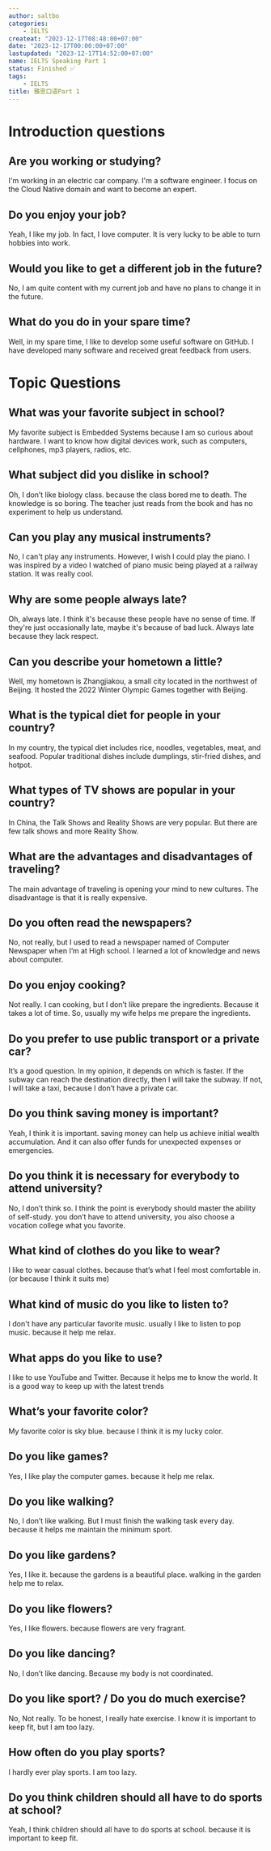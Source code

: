 ```yaml
---
author: saltbo
categories:
    - IELTS
createat: "2023-12-17T08:48:00+07:00"
date: "2023-12-17T00:00:00+07:00"
lastupdated: "2023-12-17T14:52:00+07:00"
name: IELTS Speaking Part 1
status: Finished ✅
tags:
    - IELTS
title: 雅思口语Part 1
---
```


# Introduction questions
## Are you working or studying?
I'm working in an electric car company. I'm a software engineer. I focus on the Cloud Native domain and want to become an expert.
## Do you enjoy your job?
Yeah, I like my job. In fact, I love computer. It is very lucky to be able to turn hobbies into work.
## Would you like to get a different job in the future?
No, I am quite content with my current job and have no plans to change it in the future.
## What do you do in your spare time?
Well, in my spare time, I like to develop some useful software on GitHub. I have developed many software and received great feedback from users.
# Topic Questions
## What was your favorite subject in school?
My favorite subject is Embedded Systems because I am so curious about hardware. I want to know how digital devices work, such as computers, cellphones, mp3 players, radios, etc.
## What subject did you dislike in school?
Oh, I don’t like biology class. because the class bored me to death. The knowledge is so boring. The teacher just reads from the book and has no experiment to help us understand.
## Can you play any musical instruments?
No, I can't play any instruments. However, I wish I could play the piano. I was inspired by a video I watched of piano music being played at a railway station. It was really cool.
## Why are some people always late?
Oh, always late. I think it's because these people have no sense of time. If they're just occasionally late, maybe it's because of bad luck. Always late because they lack respect.
## Can you describe your hometown a little?
Well, my hometown is Zhangjiakou, a small city located in the northwest of Beijing. It hosted the 2022 Winter Olympic Games together with Beijing.
## What is the typical diet for people in your country?
In my country, the typical diet includes rice, noodles, vegetables, meat, and seafood. Popular traditional dishes include dumplings, stir-fried dishes, and hotpot.
## What types of TV shows are popular in your country?
In China, the Talk Shows and Reality Shows are very popular. But there are few talk shows and more Reality Show.
## What are the advantages and disadvantages of traveling?
The main advantage of traveling is opening your mind to new cultures. The disadvantage is that it is really expensive.
## Do you often read the newspapers?
No, not really, but I used to read a newspaper named of Computer Newspaper when I’m at High school. I learned a lot of knowledge and news about computer.
## Do you enjoy cooking?
Not really. I can cooking, but I don’t like prepare the ingredients. Because it takes a lot of time.
So, usually my wife helps me prepare the ingredients.
## Do you prefer to use public transport or a private car?
It’s a good question. In my opinion, it depends on which is faster. If the subway can reach the destination directly, then I will take the subway. If not, I will take a taxi, because I don’t have a private car.
## Do you think saving money is important?
Yeah, I think it is important. saving money can help us achieve initial wealth accumulation. And it can also offer funds for unexpected expenses or emergencies.
## Do you think it is necessary for everybody to attend university?
No,  I don’t think so. I think the point is everybody should master the ability of self-study. you don’t have to attend university, you also choose a vocation college what you favorite.
## What kind of clothes do you like to wear?
I like to wear casual clothes. because that’s what I feel most comfortable in. (or because I think it suits me)
## What kind of music do you like to listen to?
I don't have any particular favorite music. usually I like to listen to pop music. because it help me relax.
## What apps do you like to use?
I like to use YouTube and Twitter. Because it helps me to know the world. It is a good way to keep up with the latest trends
## What’s your favorite color?
My favorite color is sky blue. because I think it is my lucky color.
## Do you like games?
Yes, I like play the computer games. because it help me relax.
## Do you like walking?
No, I don’t like walking. But I must finish the walking task every day. because it helps me maintain the minimum sport.
## Do you like gardens?
Yes, I like it. because the gardens is a beautiful place. walking in the garden help me to relax.
## Do you like flowers?
Yes, I like flowers. because flowers are very fragrant.
## Do you like dancing?
No, I don’t like dancing. Because my body is not coordinated.
## Do you like sport? / Do you do much exercise?
No, Not really. To be honest, I really hate exercise. I know it is important to keep fit, but I am too lazy.
## How often do you play sports?
I hardly ever play sports. I am too lazy.
## Do you think children should all have to do sports at school?
Yeah, I think children should all have to do sports at school. because it is important to keep fit.

